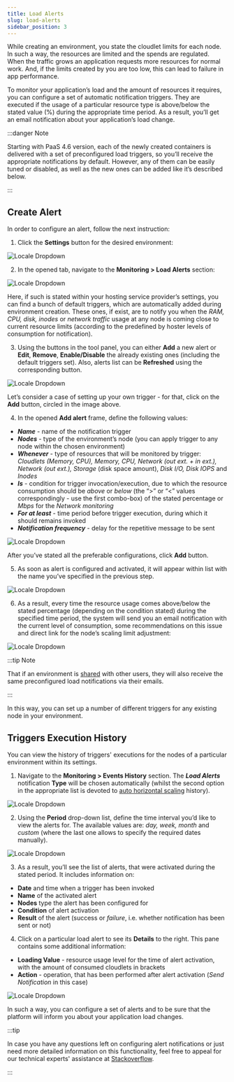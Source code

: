 ```yaml
---
title: Load Alerts
slug: load-alerts
sidebar_position: 3
---
```


<!-- ## Load Alerts -->

While creating an environment, you state the cloudlet limits for each node. In such a way, the resources are limited and the spends are regulated. When the traffic grows an application requests more resources for normal work. And, if the limits created by you are too low, this can lead to failure in app performance.

To monitor your application’s load and the amount of resources it requires, you can configure a set of automatic notification triggers. They are executed if the usage of a particular resource type is above/below the stated value (%) during the appropriate time period. As a result, you’ll get an email notification about your application’s load change.

:::danger Note

Starting with PaaS 4.6 version, each of the newly created containers is delivered with a set of preconfigured load triggers, so you’ll receive the appropriate notifications by default. However, any of them can be easily tuned or disabled, as well as the new ones can be added like it’s described below.

:::

<!-- 
- [Create Alert](/application-setting/built-in-monitoring/load-alerts#create-alert)
- [Triggers Execution History](/application-setting/built-in-monitoring/load-alerts#triggers-execution-history) -->

## Create Alert

In order to configure an alert, follow the next instruction:

1. Click the **Settings** button for the desired environment:

<div style={{
    display:'flex',
    justifyContent: 'center',
    margin: '0 0 1rem 0'
}}>

![Locale Dropdown](./img/LoadAlerts/1.png)

</div>

2. In the opened tab, navigate to the **Monitoring > Load Alerts** section:

<div style={{
    display:'flex',
    justifyContent: 'center',
    margin: '0 0 1rem 0'
}}>

![Locale Dropdown](./img/LoadAlerts/2.png)

</div>

Here, if such is stated within your hosting service provider’s settings, you can find a bunch of default triggers, which are automatically added during environment creation. These ones, if exist, are to notify you when the _RAM, CPU, disk, inodes_ or _network traffic_ usage at any node is coming close to current resource limits (according to the predefined by hoster levels of consumption for notification).

3. Using the buttons in the tool panel, you can either **Add** a new alert or **Edit**, **Remove**, **Enable/Disable** the already existing ones (including the default triggers set). Also, alerts list can be **Refreshed** using the corresponding button.

<div style={{
    display:'flex',
    justifyContent: 'center',
    margin: '0 0 1rem 0'
}}>

![Locale Dropdown](./img/LoadAlerts/3.png)

</div>

Let’s consider a case of setting up your own trigger - for that, click on the **Add** button, circled in the image above.

4. In the opened **Add alert** frame, define the following values:

- **_Name_** - name of the notification trigger
- **_Nodes_** - type of the environment’s node (you can apply trigger to any node within the chosen environment)
- **_Whenever_** - type of resources that will be monitored by trigger: _Cloudlets (Memory, CPU), Memory, CPU, Network (out ext. + in ext.), Network (out ext.), Storage_ (disk space amount), _Disk I/O, Disk IOPS_ and _Inodes_
- **_Is_** - condition for trigger invocation/execution, due to which the resource consumption should be _above_ or _below_ (the “>” or “<” values correspondingly - use the first combo-box) of the stated percentage or _Mbps_ for the _Network monitoring_
- **_For at least_** - time period before trigger execution, during which it should remains invoked
- **_Notification frequency_** - delay for the repetitive message to be sent

<div style={{
    display:'flex',
    justifyContent: 'center',
    margin: '0 0 1rem 0'
}}>

![Locale Dropdown](./img/LoadAlerts/4.png)

</div>

After you’ve stated all the preferable configurations, click **Add** button.

5. As soon as alert is configured and activated, it will appear within list with the name you’ve specified in the previous step.

<div style={{
    display:'flex',
    justifyContent: 'center',
    margin: '0 0 1rem 0'
}}>

![Locale Dropdown](./img/LoadAlerts/5.png)

</div>

6. As a result, every time the resource usage comes above/below the stated percentage (depending on the condition stated) during the specified time period, the system will send you an email notification with the current level of consumption, some recommendations on this issue and direct link for the node’s scaling limit adjustment:

<div style={{
    display:'flex',
    justifyContent: 'center',
    margin: '0 0 1rem 0'
}}>

![Locale Dropdown](./img/LoadAlerts/6-load-alert-email-notification.png)

</div>

:::tip Note

That if an environment is [shared](/environment-management/share-environment) with other users, they will also receive the same preconfigured load notifications via their emails.

:::

In this way, you can set up a number of different triggers for any existing node in your environment.

## Triggers Execution History

You can view the history of triggers' executions for the nodes of a particular environment within its settings.

1. Navigate to the **Monitoring > Events History** section. The **_Load Alerts_** notification **Type** will be chosen automatically (whilst the second option in the appropriate list is devoted to [auto horizontal scaling](/application-setting/scaling-and-clustering/automatic-horizontal-scaling) history).

<div style={{
    display:'flex',
    justifyContent: 'center',
    margin: '0 0 1rem 0'
}}>

![Locale Dropdown](./img/LoadAlerts/7.png)

</div>

2. Using the **Period** drop-down list, define the time interval you’d like to view the alerts for. The available values are: _day, week, month_ and _custom_ (where the last one allows to specify the required dates manually).

<div style={{
    display:'flex',
    justifyContent: 'center',
    margin: '0 0 1rem 0'
}}>

![Locale Dropdown](./img/LoadAlerts/8.png)

</div>

3. As a result, you’ll see the list of alerts, that were activated during the stated period. It includes information on:

- **Date** and time when a trigger has been invoked
- **Name** of the activated alert
- **Nodes** type the alert has been configured for
- **Condition** of alert activation
- **Result** of the alert (success or _failure_, i.e. whether notification has been sent or not)

4. Click on a particular load alert to see its **Details** to the right. This pane contains some additional information:

- **Loading Value** - resource usage level for the time of alert activation, with the amount of consumed cloudlets in brackets
- **Action** - operation, that has been performed after alert activation (_Send Notification_ in this case)

<div style={{
    display:'flex',
    justifyContent: 'center',
    margin: '0 0 1rem 0'
}}>

![Locale Dropdown](./img/LoadAlerts/9.png)

</div>

In such a way, you can configure a set of alerts and to be sure that the platform will inform you about your application load changes.

:::tip

In case you have any questions left on configuring alert notifications or just need more detailed information on this functionality, feel free to appeal for our technical experts' assistance at [Stackoverflow](https://stackoverflow.com/questions/tagged/jelastic).

:::
